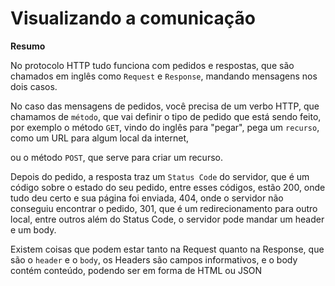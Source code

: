 # Visualizando a comunicação

**Resumo**

No protocolo HTTP tudo funciona com pedidos e respostas, que são chamados em inglês como ``Request`` e ``Response``, mandando mensagens nos dois casos.

No caso das mensagens de pedidos, você precisa de um verbo HTTP, que chamamos de ``método``, que vai definir o tipo de pedido que está sendo feito, por exemplo o método ``GET``, vindo do inglês para "pegar", pega um ``recurso``, como um URL para algum local da internet, 

ou o método ``POST``, que serve para criar um recurso.

Depois do pedido, a resposta traz um ``Status Code`` do servidor, que é um código sobre o estado do seu pedido, entre esses códigos, estão 200, onde tudo deu certo e sua página foi enviada, 404, onde o servidor não conseguiu encontrar o pedido, 301, que é um redirecionamento para outro local, entre outros além do Status Code, o servidor pode mandar um header e um body.

Existem coisas que podem estar tanto na Request quanto na Response, que são o ``header`` e o ``body``, os Headers são campos informativos, e o body contém conteúdo, podendo ser em forma de HTML ou JSON